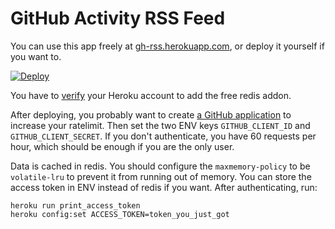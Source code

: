 # GitHub Activity RSS Feed

You can use this app freely at [gh-rss.herokuapp.com](https://gh-rss.herokuapp.com/), or deploy it yourself if you want to.

[![Deploy](https://www.herokucdn.com/deploy/button.png)](https://heroku.com/deploy?template=https://github.com/stefansundin/github-activity)

You have to [verify](https://heroku.com/verify) your Heroku account to add the free redis addon.

After deploying, you probably want to create [a GitHub application](https://github.com/settings/applications/new) to increase your ratelimit. Then set the two ENV keys `GITHUB_CLIENT_ID` and `GITHUB_CLIENT_SECRET`. If you don't authenticate, you have 60 requests per hour, which should be enough if you are the only user.

Data is cached in redis. You should configure the `maxmemory-policy` to be `volatile-lru` to prevent it from running out of memory. You can store the access token in ENV instead of redis if you want. After authenticating, run:

```
heroku run print_access_token
heroku config:set ACCESS_TOKEN=token_you_just_got
```
